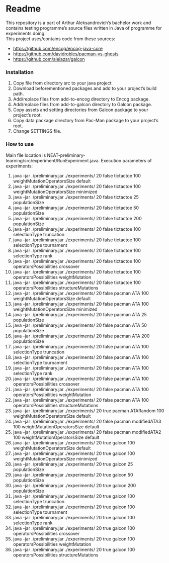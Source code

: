 # Readme #
This repository is a part of Arthur Aleksandrovich’s bachelor work and contains testing programme’s source files written in Java of programme for experiments doing.    
This project uses/contains code from these sources: 
* https://github.com/encog/encog-java-core
* https://github.com/davidrobles/pacman-vs-ghosts
* https://github.com/alelazar/galcon
### Installation ###
1. Copy file from directory src to your java project
2. Download beforementioned packages and add to your project’s build path. 
3. Add/replace files from add-to-encog directory to Encog package. 
4. Add/replace files from add-to-galcon directory to Galcon package. 
5. Copy assets and setting directories from Galcon package to your project’s root. 
6. Copy data package directory from Pac-Man package to your project’s root.
7. Change SETTINGS file. 
### How to use ###
Main file location is NEAT-preliminary-learning/src/experiment/RunExperiment.java. 
Execution parameters of experiments:
1.	java -jar ./preliminary.jar ./experiments/ 20 false tictactoe 100 weightMutationOperatorsSize default
2.	java -jar ./preliminary.jar ./experiments/ 20 false tictactoe 100 weightMutationOperatorsSize minimized
3.	java -jar ./preliminary.jar ./experiments/ 20 false tictactoe 25 populationSize
4.	java -jar ./preliminary.jar ./experiments/ 20 false tictactoe 50 populationSize
5.	java -jar ./preliminary.jar ./experiments/ 20 false tictactoe 200 populationSize
6.	java -jar ./preliminary.jar ./experiments/ 20 false tictactoe 100 selectionType truncation
7.	java -jar ./preliminary.jar ./experiments/ 20 false tictactoe 100 selectionType tournament
8.	java -jar ./preliminary.jar ./experiments/ 20 false tictactoe 100 selectionType rank
9.	java -jar ./preliminary.jar ./experiments/ 20 false tictactoe 100 operatorsPossibilities crossover
10.	java -jar ./preliminary.jar ./experiments/ 20 false tictactoe 100 operatorsPossibilities weightMutation
11.	java -jar ./preliminary.jar ./experiments/ 20 false tictactoe 100 operatorsPossibilities structureMutations
12.	java -jar ./preliminary.jar ./experiments/ 20 false pacman ATA 100 weightMutationOperatorsSize default
13.	java -jar ./preliminary.jar ./experiments/ 20 false pacman ATA 100 weightMutationOperatorsSize minimized
14.	java -jar ./preliminary.jar ./experiments/ 20 false pacman ATA 25 populationSize
15.	java -jar ./preliminary.jar ./experiments/ 20 false pacman ATA 50 populationSize
16.	java -jar ./preliminary.jar ./experiments/ 20 false pacman ATA 200 populationSize
17.	java -jar ./preliminary.jar ./experiments/ 20 false pacman ATA 100 selectionType truncation
18.	java -jar ./preliminary.jar ./experiments/ 20 false pacman ATA 100 selectionType tournament
19.	java -jar ./preliminary.jar ./experiments/ 20 false pacman ATA 100 selectionType rank
20.	java -jar ./preliminary.jar ./experiments/ 20 false pacman ATA 100 operatorsPossibilities crossover
21.	java -jar ./preliminary.jar ./experiments/ 20 false pacman ATA 100 operatorsPossibilities weightMutation
22.	java -jar ./preliminary.jar ./experiments/ 20 false pacman ATA 100 operatorsPossibilities structureMutations
23.	java -jar ./preliminary.jar ./experiments/ 20 true pacman ATARandom 100 weightMutationOperatorsSize default
24.	java -jar ./preliminary.jar ./experiments/ 20 false pacman modifiedATA3 100 weightMutationOperatorsSize default
25.	java -jar ./preliminary.jar ./experiments/ 20 false pacman modifiedATA2 100 weightMutationOperatorsSize default
26.	java -jar ./preliminary.jar ./experiments/ 20 true galcon 100 weightMutationOperatorsSize default
27.	java -jar ./preliminary.jar ./experiments/ 20 true galcon 100 weightMutationOperatorsSize minimized
28.	java -jar ./preliminary.jar ./experiments/ 20 true galcon 25 populationSize
29.	java -jar ./preliminary.jar ./experiments/ 20 true galcon 50 populationSize
30.	java -jar ./preliminary.jar ./experiments/ 20 true galcon 200 populationSize
31.	java -jar ./preliminary.jar ./experiments/ 20 true galcon 100 selectionType truncation
32.	java -jar ./preliminary.jar ./experiments/ 20 true galcon 100 selectionType tournament
33.	java -jar ./preliminary.jar ./experiments/ 20 true galcon 100 selectionType rank
34.	java -jar ./preliminary.jar ./experiments/ 20 true galcon 100 operatorsPossibilities crossover
35.	java -jar ./preliminary.jar ./experiments/ 20 true galcon 100 operatorsPossibilities weightMutation
36.	java -jar ./preliminary.jar ./experiments/ 20 true galcon 100 operatorsPossibilities structureMutations
